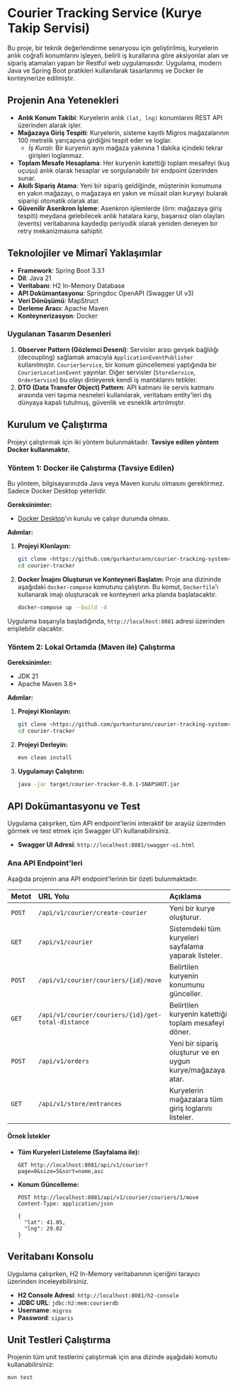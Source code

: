 # Courier Tracking Service (Kurye Takip Servisi)

Bu proje, bir teknik değerlendirme senaryosu için geliştirilmiş, kuryelerin anlık coğrafi konumlarını işleyen, belirli iş kurallarına göre aksiyonlar alan ve sipariş atamaları yapan bir Restful web uygulamasıdır. Uygulama, modern Java ve Spring Boot pratikleri kullanılarak tasarlanmış ve Docker ile konteynerize edilmiştir.

## Projenin Ana Yetenekleri

-   **Anlık Konum Takibi**: Kuryelerin anlık `(lat, lng)` konumlarını REST API üzerinden alarak işler.
-   **Mağazaya Giriş Tespiti**: Kuryelerin, sisteme kayıtlı Migros mağazalarının 100 metrelik yarıçapına girdiğini tespit eder ve loglar.
    -   *İş Kuralı*: Bir kuryenin aynı mağaza yakınına 1 dakika içindeki tekrar girişleri loglanmaz.
-   **Toplam Mesafe Hesaplama**: Her kuryenin katettiği toplam mesafeyi (kuş uçuşu) anlık olarak hesaplar ve sorgulanabilir bir endpoint üzerinden sunar.
-   **Akıllı Sipariş Atama**: Yeni bir sipariş geldiğinde, müşterinin konumuna en yakın mağazayı, o mağazaya en yakın ve müsait olan kuryeyi bularak siparişi otomatik olarak atar.
-   **Güvenilir Asenkron İşleme**: Asenkron işlemlerde (örn: mağazaya giriş tespiti) meydana gelebilecek anlık hatalara karşı, başarısız olan olayları (events) veritabanına kaydedip periyodik olarak yeniden deneyen bir retry mekanizmasına sahiptir.

## Teknolojiler ve Mimarî Yaklaşımlar

-   **Framework**: Spring Boot 3.3.1
-   **Dil**: Java 21
-   **Veritabanı**: H2 In-Memory Database
-   **API Dokümantasyonu**: Springdoc OpenAPI (Swagger UI v3)
-   **Veri Dönüşümü**: MapStruct
-   **Derleme Aracı**: Apache Maven
-   **Konteynerizasyon**: Docker

### Uygulanan Tasarım Desenleri

1.  **Observer Pattern (Gözlemci Deseni)**: Servisler arası gevşek bağlılığı (decoupling) sağlamak amacıyla `ApplicationEventPublisher` kullanılmıştır. `CourierService`, bir konum güncellemesi yaptığında bir `CourierLocationEvent` yayınlar. Diğer servisler (`StoreService`, `OrderService`) bu olayı dinleyerek kendi iş mantıklarını tetikler.
2.  **DTO (Data Transfer Object) Pattern**: API katmanı ile servis katmanı arasında veri taşıma nesneleri kullanılarak, veritabanı entity'leri dış dünyaya kapalı tutulmuş, güvenlik ve esneklik artırılmıştır.

## Kurulum ve Çalıştırma

Projeyi çalıştırmak için iki yöntem bulunmaktadır. **Tavsiye edilen yöntem Docker kullanmaktır.**

### Yöntem 1: Docker ile Çalıştırma (Tavsiye Edilen)

Bu yöntem, bilgisayarınızda Java veya Maven kurulu olmasını gerektirmez. Sadece Docker Desktop yeterlidir.

**Gereksinimler:**
-   [Docker Desktop](https://www.docker.com/products/docker-desktop/)'ın kurulu ve çalışır durumda olması.

**Adımlar:**

1.  **Projeyi Klonlayın:**
    ```bash
    git clone <https://github.com/gurkanturann/courier-tracking-system>
    cd courier-tracker
    ```

2.  **Docker İmajını Oluşturun ve Konteyneri Başlatın:**
    Proje ana dizininde aşağıdaki `docker-compose` komutunu çalıştırın. Bu komut, `Dockerfile`'ı kullanarak imajı oluşturacak ve konteyneri arka planda başlatacaktır.
    ```bash
    docker-compose up --build -d
    ```

Uygulama başarıyla başladığında, `http://localhost:8081` adresi üzerinden erişilebilir olacaktır.

### Yöntem 2: Lokal Ortamda (Maven ile) Çalıştırma

**Gereksinimler:**
-   JDK 21
-   Apache Maven 3.6+

**Adımlar:**

1.  **Projeyi Klonlayın:**
    ```bash
    git clone <https://github.com/gurkanturann/courier-tracking-system>
    cd courier-tracker
    ```

2.  **Projeyi Derleyin:**
    ```bash
    mvn clean install
    ```

3.  **Uygulamayı Çalıştırın:**
    ```bash
    java -jar target/courier-tracker-0.0.1-SNAPSHOT.jar
    ```

## API Dokümantasyonu ve Test

Uygulama çalışırken, tüm API endpoint'lerini interaktif bir arayüz üzerinden görmek ve test etmek için Swagger UI'ı kullanabilirsiniz.

-   **Swagger UI Adresi**: `http://localhost:8081/swagger-ui.html`

### Ana API Endpoint'leri

Aşağıda projenin ana API endpoint'lerinin bir özeti bulunmaktadır.

| Metot  | URL Yolu                                   | Açıklama                                                                |
| :----- | :----------------------------------------- | :---------------------------------------------------------------------- |
| `POST` | `/api/v1/courier/create-courier`           | Yeni bir kurye oluşturur.                                               |
| `GET`  | `/api/v1/courier`                          | Sistemdeki tüm kuryeleri sayfalama yaparak listeler.                    |
| `POST` | `/api/v1/courier/couriers/{id}/move`       | Belirtilen kuryenin konumunu günceller.                                 |
| `GET`  | `/api/v1/courier/couriers/{id}/get-total-distance` | Belirtilen kuryenin katettiği toplam mesafeyi döner.                  |
| `POST` | `/api/v1/orders`                           | Yeni bir sipariş oluşturur ve en uygun kurye/mağazaya atar.           |
| `GET`  | `/api/v1/store/entrances`                  | Kuryelerin mağazalara tüm giriş loglarını listeler.                     |

#### Örnek İstekler

-   **Tüm Kuryeleri Listeleme (Sayfalama ile):**
    ```http
    GET http://localhost:8081/api/v1/courier?page=0&size=5&sort=name,asc
    ```

-   **Konum Güncelleme:**
    ```http
    POST http://localhost:8081/api/v1/courier/couriers/1/move
    Content-Type: application/json

    {
      "lat": 41.05,
      "lng": 29.02
    }
    ```
## Veritabanı Konsolu

Uygulama çalışırken, H2 In-Memory veritabanının içeriğini tarayıcı üzerinden inceleyebilirsiniz.

-   **H2 Console Adresi**: `http://localhost:8081/h2-console`
-   **JDBC URL**: `jdbc:h2:mem:courierdb`
-   **Username**: `migros`
-   **Password**: `siparis`

## Unit Testleri Çalıştırma

Projenin tüm unit testlerini çalıştırmak için ana dizinde aşağıdaki komutu kullanabilirsiniz:
```bash
mvn test
```